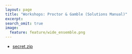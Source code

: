 ```yaml
---
layout: page
title: "Workshops: Proctor & Gamble (Solutions Manual)"
excerpt:
search_omit: true
image:
  feature: feature/wide_ensemble.png
---
```


- [secret.zip](/workshops/pg2017/secret/secret.zip)
